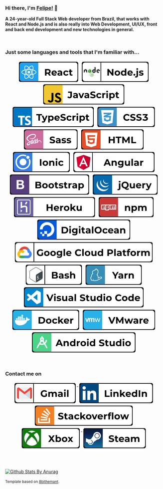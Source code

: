 ### Hi there, I'm [Felipe!](https://felipefa.now.sh) 👋

**A 24-year-old Full Stack Web developer from Brazil, that works with React and Node.js and is also really into Web Development, UI/UX, front and back end development and new technologies in general.**

<br />

### Just some languages and tools that I'm familiar with...

<p align="center">

<img src="https://raw.githubusercontent.com/felipefa/felipefa/master/static/frameworks/react.svg" alt="react" style="vertical-align:top; margin:4px">
<img src="https://raw.githubusercontent.com/felipefa/felipefa/master/static/frameworks/nodejs.svg" alt="nodejs" style="vertical-align:top; margin:4px">
<img src="https://raw.githubusercontent.com/felipefa/felipefa/master/static/languages/js.svg" alt="js" style="vertical-align:top; margin:4px">
<img src="https://raw.githubusercontent.com/felipefa/felipefa/master/static/languages/ts.svg" alt="ts" style="vertical-align:top; margin:4px">
<img src="https://raw.githubusercontent.com/felipefa/felipefa/master/static/languages/css3.svg" alt="css3" style="vertical-align:top; margin:4px">
<img src="https://raw.githubusercontent.com/felipefa/felipefa/master/static/languages/sass.svg" alt="sass" style="vertical-align:top; margin:4px">
<img src="https://raw.githubusercontent.com/felipefa/felipefa/master/static/languages/html.svg" alt="html" style="vertical-align:top; margin:4px">
<img src="https://raw.githubusercontent.com/felipefa/felipefa/master/static/frameworks/ionic.svg" alt="ionic" style="vertical-align:top; margin:4px">
<img src="https://raw.githubusercontent.com/felipefa/felipefa/master/static/frameworks/angular.svg" alt="angular" style="vertical-align:top; margin:4px">
<img src="https://raw.githubusercontent.com/felipefa/felipefa/master/static/frameworks/bootstrap.svg" alt="bootstrap" style="vertical-align:top; margin:4px">
<img src="https://raw.githubusercontent.com/felipefa/felipefa/master/static/frameworks/jquery.svg" alt="jquery" style="vertical-align:top; margin:4px">
<img src="https://raw.githubusercontent.com/felipefa/felipefa/master/static/services/heroku.svg" alt="heroku" style="vertical-align:top; margin:4px">
<img src="https://raw.githubusercontent.com/felipefa/felipefa/master/static/services/npm.svg" alt="npm" style="vertical-align:top; margin:4px">
<img src="https://raw.githubusercontent.com/felipefa/felipefa/master/static/services/digitalocean.svg" alt="digitalocean" style="vertical-align:top; margin:4px">
<img src="https://raw.githubusercontent.com/felipefa/felipefa/master/static/services/google_cloud_platform.svg" alt="gcp" style="vertical-align:top; margin:4px">
<img src="https://raw.githubusercontent.com/felipefa/felipefa/master/static/tools/bash.svg" alt="bash" style="vertical-align:top; margin:4px">
<img src="https://raw.githubusercontent.com/felipefa/felipefa/master/static/tools/yarn.svg" alt="yarn" style="vertical-align:top; margin:4px">
<img src="https://raw.githubusercontent.com/felipefa/felipefa/master/static/tools/visualstudio_code.svg" alt="vscode" style="vertical-align:top; margin:4px">
<img src="https://raw.githubusercontent.com/felipefa/felipefa/master/static/tools/docker.svg" alt="docker" style="vertical-align:top; margin:4px">
<img src="https://raw.githubusercontent.com/felipefa/felipefa/master/static/tools/vmware.svg" alt="vmware" style="vertical-align:top; margin:4px">
<img src="https://raw.githubusercontent.com/felipefa/felipefa/master/static/tools/android_studio.svg" alt="android studio" style="vertical-align:top; margin:4px">

</p>

<br />

### Contact me on

<p align="center">

<a href="mailto:devaraujofelipe@gmail.com">
  <img src="https://raw.githubusercontent.com/felipefa/felipefa/master/static/social/gmail.svg" alt="gmail" style="vertical-align:top; margin:4px">
</a>
<a href="https://www.linkedin.com/in/felipe-araujo77/">
  <img src="https://raw.githubusercontent.com/felipefa/felipefa/master/static/social/linkedin.svg" alt="linkedin" style="vertical-align:top; margin:4px">
</a>
<a href="https://stackoverflow.com/story/felipefa">
  <img src="https://raw.githubusercontent.com/felipefa/felipefa/master/static/social/stackoverflow.svg" alt="stackoverflow" style="vertical-align:top; margin:4px">
</a>
<a href="https://account.xbox.com/pt-br/profile?gamertag=felipefa">
  <img src="https://raw.githubusercontent.com/felipefa/felipefa/master/static/social/xbox.svg" alt="xbox" style="vertical-align:top; margin:4px">
</a>
<a href="https://steamcommunity.com/id/felipefa">
  <img src="https://raw.githubusercontent.com/felipefa/felipefa/master/static/social/steam.svg" alt="steam" style="vertical-align:top; margin:4px">
</a>

</p>

<br />
<br />

[![Github Stats By Anurag](https://github-readme-stats.vercel.app/api?username=felipefa&show_icons=true&title_color=fff&icon_color=79ff97&text_color=9f9f9f&bg_color=151515&hide=["prs","issues"])](https://github.com/anuraghazra/github-readme-stats)

<small>Template based on [8bithemant](https://github.com/8bithemant).</small>
